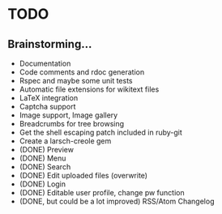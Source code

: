 TODO
====

Brainstorming...
----------------

- Documentation
- Code comments and rdoc generation
- Rspec and maybe some unit tests
- Automatic file extensions for wikitext files
- LaTeX integration
- Captcha support
- Image support, Image gallery
- Breadcrumbs for tree browsing
- Get the shell escaping patch included in ruby-git
- Create a larsch-creole gem
- (DONE) Preview
- (DONE) Menu
- (DONE) Search
- (DONE) Edit uploaded files (overwrite)
- (DONE) Login
- (DONE) Editable user profile, change pw function
- (DONE, but could be a lot improved) RSS/Atom Changelog
